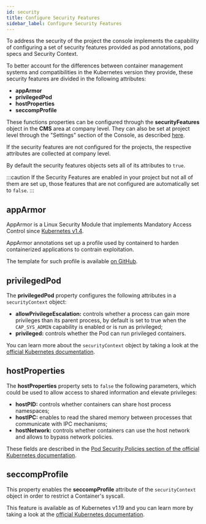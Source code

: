 ```yaml
---
id: security
title: Configure Security Features
sidebar_label: Configure Security Features
---
```


To address the security of the project the console implements the capability of configuring a set of security features provided as pod annotations, pod specs and Security Context.

To better account for the differences between container management systems and compatibilities in the Kubernetes version they provide, these security features are divided in the following attributes:

* **appArmor**
* **privilegedPod**
* **hostProperties**
* **seccompProfile**

These functions properties can be configured through the **securityFeatures** object in the **CMS** area at company level. They can also be set at project level through the "Settings" section of the Console, as described [here](/console/project-configuration/project-settings.md#security-features).

If the security features are not configured for the projects, the respective attributes are collected at company level. 

By default the security features objects sets all of its attributes to `true`.

:::caution
If the Security Features are enabled in your project but not all of them are set up, those features that are not configured are automatically set to `false`.
:::

## appArmor

AppArmor is a Linux Security Module that implements Mandatory Access Control since [Kubernetes v1.4](https://kubernetes.io/docs/tutorials/security/apparmor/).

AppArmor annotations set up a profile used by containerd to harden containerized applications to contrain exploitation.

The template for such profile is available [on GitHub](https://github.com/moby/moby/blob/master/profiles/apparmor/template.go).

## privilegedPod

The **privilegedPod** property configures the following attributes in a `securityContext` object:

* **allowPrivilegeEscalation:** controls whether a process can gain more privileges than its parent process, by default is set to true when the `CAP_SYS_ADMIN` capability is enabled or is run as privileged;
* **privileged:** controls whether the Pod can run privileged containers.

You can learn more about the `securityContext` object by taking a look at the [official Kubernetes documentation](https://kubernetes.io/docs/tasks/configure-pod-container/security-context/).

## hostProperties

The **hostProperties** property sets to `false` the following parameters, which could be used to allow access to shared information and elevate privileges:

* **hostPID:** controls whether containers can share host process namespaces;
* **hostIPC:** enables to read the shared memory between processes that communicate with IPC mechanisms;
* **hostNetwork:** controls whether containers can use the host network and allows to bypass network policies.

These fields are described in the [Pod Security Policies section of the official Kubernetes documentation](https://kubernetes.io/docs/concepts/security/pod-security-policy/).

## seccompProfile

This property enables the **seccompProfile** attribute of the `securityContext` object in order to restrict a Container's syscall.

This feature is available as of Kubernetes v1.19 and you can learn more by taking a look at the [official Kubernetes documentation](https://kubernetes.io/docs/tutorials/security/seccomp/).
